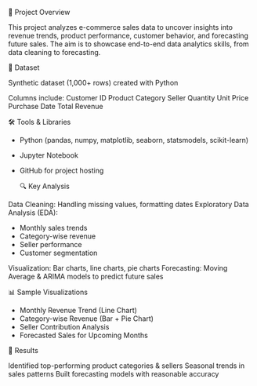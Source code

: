 📌 Project Overview

This project analyzes e-commerce sales data to uncover insights into revenue trends, product performance, customer behavior, and forecasting future sales. The aim is to showcase end-to-end data analytics skills, from data cleaning to forecasting.

📂 Dataset

Synthetic dataset (1,000+ rows) created with Python

Columns include:
Customer ID
Product Category
Seller
Quantity
Unit Price
Purchase Date
Total Revenue

🛠️ Tools & Libraries
* Python (pandas, numpy, matplotlib, seaborn, statsmodels, scikit-learn)
* Jupyter Notebook
* GitHub for project hosting

  🔍 Key Analysis

Data Cleaning: Handling missing values, formatting dates
Exploratory Data Analysis (EDA):
* Monthly sales trends
* Category-wise revenue
* Seller performance
* Customer segmentation

Visualization: Bar charts, line charts, pie charts
Forecasting: Moving Average & ARIMA models to predict future sales

📊 Sample Visualizations

* Monthly Revenue Trend (Line Chart)
* Category-wise Revenue (Bar + Pie Chart)
* Seller Contribution Analysis
* Forecasted Sales for Upcoming Months

🚀 Results

Identified top-performing product categories & sellers
Seasonal trends in sales patterns
Built forecasting models with reasonable accuracy
  
